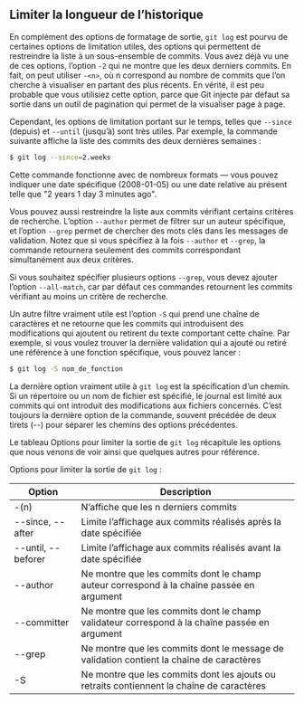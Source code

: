 ## Limiter la longueur de l’historique

En complément des options de formatage de sortie, ```git log``` est pourvu de certaines options de limitation utiles, des options qui permettent de restreindre la liste à un sous-ensemble de commits. Vous avez déjà vu une de ces options, l’option `-2` qui ne montre que les deux derniers commits. En fait, on peut utiliser ```-<n>```, où n correspond au nombre de commits que l’on cherche à visualiser en partant des plus récents. En vérité, il est peu probable que vous utilisiez cette option, parce que Git injecte par défaut sa sortie dans un outil de pagination qui permet de la visualiser page à page.

Cependant, les options de limitation portant sur le temps, telles que ```--since``` (depuis) et ```--until``` (jusqu’à) sont très utiles. Par exemple, la commande suivante affiche la liste des commits des deux dernières semaines :

```bash
$ git log --since=2.weeks
```

Cette commande fonctionne avec de nombreux formats — vous pouvez indiquer une date spécifique (2008-01-05) ou une date relative au présent telle que "2 years 1 day 3 minutes ago".

Vous pouvez aussi restreindre la liste aux commits vérifiant certains critères de recherche. L’option ```--author``` permet de filtrer sur un auteur spécifique, et l’option ```--grep``` permet de chercher des mots clés dans les messages de validation. Notez que si vous spécifiez à la fois ```--author``` et ```--grep```, la commande retournera seulement des commits correspondant simultanément aux deux critères.

Si vous souhaitez spécifier plusieurs options ```--grep```, vous devez ajouter l’option ```--all-match```, car par défaut ces commandes retournent les commits vérifiant au moins un critère de recherche.

Un autre filtre vraiment utile est l’option ```-S``` qui prend une chaîne de caractères et ne retourne que les commits qui introduisent des modifications qui ajoutent ou retirent du texte comportant cette chaîne. Par exemple, si vous voulez trouver la dernière validation qui a ajouté ou retiré une référence à une fonction spécifique, vous pouvez lancer :

```bash
$ git log -S nom_de_fonction
```

La dernière option vraiment utile à ```git log``` est la spécification d’un chemin. Si un répertoire ou un nom de fichier est spécifié, le journal est limité aux commits qui ont introduit des modifications aux fichiers concernés. C’est toujours la dernière option de la commande, souvent précédée de deux tirets (--) pour séparer les chemins des options précédentes.

Le tableau Options pour limiter la sortie de ```git log``` récapitule les options que nous venons de voir ainsi que quelques autres pour référence.

Options pour limiter la sortie de ```git log``` :

| Option | Description |
| --- | --- |
| -(n) | N’affiche que les n derniers commits |
| --since, --after | Limite l’affichage aux commits réalisés après la date spécifiée |
| --until, --beforer | Limite l’affichage aux commits réalisés avant la date spécifiée |
| --author | Ne montre que les commits dont le champ auteur correspond à la chaîne passée en argument |
| --committer | Ne montre que les commits dont le champ validateur correspond à la chaîne passée en argument |
| --grep | Ne montre que les commits dont le message de validation contient la chaîne de caractères |
| -S | Ne montre que les commits dont les ajouts ou retraits contiennent la chaîne de caractères |
